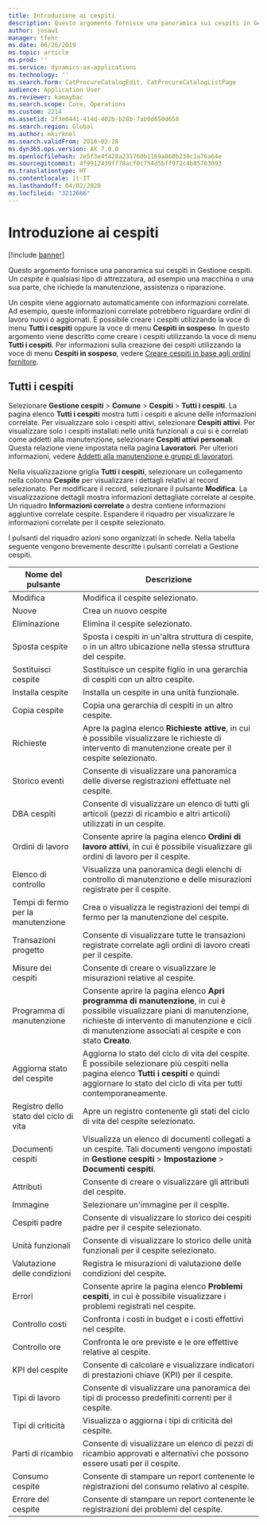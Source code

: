 ```yaml
---
title: Introduzione ai cespiti
description: Questo argomento fornisce una panoramica sui cespiti in Gestione cespiti.
author: josaw1
manager: tfehr
ms.date: 06/26/2019
ms.topic: article
ms.prod: ''
ms.service: dynamics-ax-applications
ms.technology: ''
ms.search.form: CatProcureCatalogEdit, CatProcureCatalogListPage
audience: Application User
ms.reviewer: kamaybac
ms.search.scope: Core, Operations
ms.custom: 2214
ms.assetid: 2f3e0441-414d-402b-b28b-7ab0d650d658
ms.search.region: Global
ms.author: mkirknel
ms.search.validFrom: 2016-02-28
ms.dyn365.ops.version: AX 7.0.0
ms.openlocfilehash: 2e5f3e4f428a231760b1169a860b230c1a76a64e
ms.sourcegitcommit: 4f9912439ff78acf0c754d5bff972c4b85763093
ms.translationtype: HT
ms.contentlocale: it-IT
ms.lasthandoff: 04/02/2020
ms.locfileid: "3212666"
---
```

# <a name="introduction-to-assets"></a>Introduzione ai cespiti

[!include [banner](../../includes/banner.md)]

 

Questo argomento fornisce una panoramica sui cespiti in Gestione cespiti. Un *cespite* è qualsiasi tipo di attrezzatura, ad esempio una macchina o una sua parte, che richiede la manutenzione, assistenza o riparazione.

Un cespite viene aggiornato automaticamente con informazioni correlate. Ad esempio, queste informazioni correlate potrebbero riguardare ordini di lavoro nuovi o aggiornati. È possibile creare i cespiti utilizzando la voce di menu **Tutti i cespiti** oppure la voce di menu **Cespiti in sospeso**. In questo argomento viene descritto come creare i cespiti utilizzando la voce di menu **Tutti i cespiti**. Per informazioni sulla creazione dei cespiti utilizzando la voce di menu **Cespiti in sospeso**, vedere [Creare cespiti in base agli ordini fornitore](../objects/create-objects-based-on-purchase-orders.md).

## <a name="all-assets"></a>Tutti i cespiti

Selezionare **Gestione cespiti** \> **Comune** \> **Cespiti** \> **Tutti i cespiti**. La pagina elenco **Tutti i cespiti** mostra tutti i cespiti e alcune delle informazioni correlate. Per visualizzare solo i cespiti attivi, selezionare **Cespiti attivi**. Per visualizzare solo i cespiti installati nelle unità funzionali a cui si è correlati come addetti alla manutenzione, selezionare **Cespiti attivi personali**. Questa relazione viene impostata nella pagina **Lavoratori**. Per ulteriori informazioni, vedere [Addetti alla manutenzione e gruppi di lavoratori](../setup-for-objects/workers-and-worker-groups.md).

Nella visualizzazione griglia **Tutti i cespiti**, selezionare un collegamento nella colonna **Cespite** per visualizzare i dettagli relativi al record selezionato. Per modificare il record, selezionare il pulsante **Modifica**. La visualizzazione dettagli mostra informazioni dettagliate correlate al cespite. Un riquadro **Informazioni correlate** a destra contiene informazioni aggiuntive correlate cespite. Espandere il riquadro per visualizzare le informazioni correlate per il cespite selezionato.

I pulsanti del riquadro azioni sono organizzati in schede. Nella tabella seguente vengono brevemente descritte i pulsanti correlati a Gestione cespiti.

| Nome del pulsante          | Descrizione                                                                                                                                                       |
|----------------------|-------------------------------------------------------------------------------------------------------------------------------------------------------------------|
| Modifica                 | Modifica il cespite selezionato.                                                                                                                                         |
| Nuove                  | Crea un nuovo cespite                                                                                                                                                |
| Eliminazione               | Elimina il cespite selezionato.                                                                                                                                       |
| Sposta cespite           | Sposta i cespiti in un'altra struttura di cespite, o in un altro ubicazione nella stessa struttura del cespite.                                                                                         |
| Sostituisci cespite        | Sostituisce un cespite figlio in una gerarchia di cespiti con un altro cespite.                                                                                                  |
| Installa cespite        | Installa un cespite in una unità funzionale.                                                                                                                          |
| Copia cespite           | Copia una gerarchia di cespiti in un altro cespite.                                                                                                                          |
| Richieste             | Apre la pagina elenco **Richieste attive**, in cui è possibile visualizzare le richieste di intervento di manutenzione create per il cespite selezionato.                                                                         |
| Storico eventi        | Consente di visualizzare una panoramica delle diverse registrazioni effettuate nel cespite.                                                                                                         |
| DBA cespiti            | Consente di visualizzare un elenco di tutti gli articoli (pezzi di ricambio e altri articoli) utilizzati in un cespite.                                                                                  |
| Ordini di lavoro          | Consente  aprire la pagina elenco **Ordini di lavoro attivi**, in cui è possibile visualizzare gli ordini di lavoro per il cespite.                                                                                        |
| Elenco di controllo            | Visualizza una panoramica degli elenchi di controllo di manutenzione e delle misurazioni registrate per il cespite.                                                                                                 |
| Tempi di fermo per la manutenzione | Crea o visualizza le registrazioni dei tempi di fermo per la manutenzione del cespite.                                                                                                       |
| Transazioni progetto | Consente di visualizzare tutte le transazioni registrate correlate agli ordini di lavoro creati per il cespite.                                                                                       |
| Misure dei cespiti       | Consente di creare o visualizzare le misurazioni relative al cespite.                                                                                                               |
| Programma di manutenzione | Consente  aprire la pagina elenco **Apri programma di manutenzione**, in cui è possibile visualizzare piani di manutenzione, richieste di intervento di manutenzione e cicli di manutenzione associati al cespite e con stato **Creato**. |
| Aggiorna stato del cespite   | Aggiorna lo stato del ciclo di vita del cespite. È possibile selezionare più cespiti nella pagina elenco **Tutti i cespiti** e quindi aggiornare lo stato del ciclo di vita per tutti contemporaneamente.              |
| Registro dello stato del ciclo di vita  | Apre un registro contenente gli stati del ciclo di vita del cespite selezionato.                                                                                                                 |
| Documenti cespiti      | Visualizza un elenco di documenti collegati a un cespite. Tali documenti vengono impostati in **Gestione cespiti** \> **Impostazione** \> **Documenti cespiti**.                 |
| Attributi           | Consente di creare o visualizzare gli attributi del cespite.                                                                                                                             |
| Immagine                | Selezionare un'immagine per il cespite.                                                                                                                                   |
| Cespiti padre        | Consente di visualizzare lo storico dei cespiti padre per il cespite selezionato.                                                                                                                |
| Unità funzionali | Consente di visualizzare lo storico delle unità funzionali per il cespite selezionato.                                                                                                          |
| Valutazione delle condizioni | Registra le misurazioni di valutazione delle condizioni del cespite.                                                                                                         |
| Errori               | Consente  aprire la pagina elenco **Problemi cespiti**, in cui è possibile visualizzare i problemi registrati nel cespite.                                                                                             |
| Controllo costi         | Confronta i costi in budget e i costi effettivi nel cespite.                                                                                                              |
| Controllo ore         | Confronta le ore previste e le ore effettive relative al cespite.                                                                                                              |
| KPI del cespite           | Consente di calcolare e visualizzare indicatori di prestazioni chiave (KPI) per il cespite.                                                                                              |
| Tipi di lavoro            | Consente di visualizzare una panoramica dei tipi di processo predefiniti correnti per il cespite.                                                                                                            |
| Tipi di criticità    | Visualizza o aggiorna i tipi di criticità del cespite.                                                                                                                              |
| Parti di ricambio          | Consente di visualizzare un elenco di pezzi di ricambio approvati e alternativi che possono essere usati per il cespite.                                                                               |
| Consumo cespite    | Consente di stampare un report contenente le registrazioni del consumo relativo al cespite.                                                                                                |
| Errore del cespite          | Consente di stampare un report contenente le registrazioni dei problemi del cespite.                                                                                                      |
